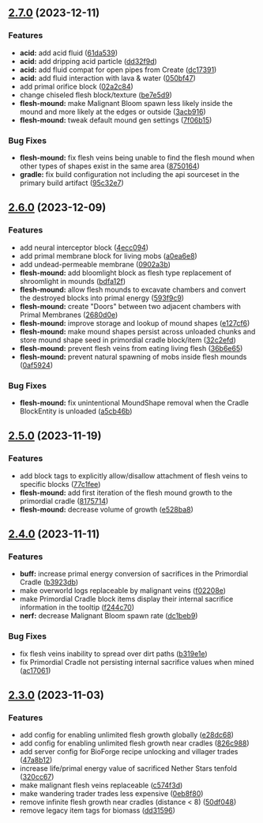 ## [2.7.0](https://github.com/Elenterius/Biomancy/compare/1.19.2-v2.2.6.0...1.19.2-v2.2.7.0) (2023-12-11)


### Features

* **acid:** add acid fluid ([61da539](https://github.com/Elenterius/Biomancy/commit/61da539e64936ad6d8020c95a4e408d67d60cd7c))
* **acid:** add dripping acid particle ([dd32f9d](https://github.com/Elenterius/Biomancy/commit/dd32f9de834d39906799c357f77702a563a7c2a2))
* **acid:** add fluid compat for open pipes from Create ([dc17391](https://github.com/Elenterius/Biomancy/commit/dc173912e85795326cc80b94c2fb209ae9314b20))
* **acid:** add fluid interaction with lava & water ([050bf47](https://github.com/Elenterius/Biomancy/commit/050bf47bf08ab59297716c84f380f21cb57be3e7))
* add primal orifice block ([02a2c84](https://github.com/Elenterius/Biomancy/commit/02a2c84e141bba509855cba92da8bebb30367b75))
* change chiseled flesh block/texture ([be7e5d9](https://github.com/Elenterius/Biomancy/commit/be7e5d9273be27dd16849993419b1b580dea206e))
* **flesh-mound:** make Malignant Bloom spawn less likely inside the mound and more likely at the edges or outside ([3acb916](https://github.com/Elenterius/Biomancy/commit/3acb91623456fb86f247a1dfb60857cc79d1976c))
* **flesh-mound:** tweak default mound gen settings ([7f06b15](https://github.com/Elenterius/Biomancy/commit/7f06b15508f5c86aa85836a3ce391c88fba4084f))


### Bug Fixes

* **flesh-mound:** fix flesh veins being unable to find the flesh mound when other types of shapes exist in the same area ([8750164](https://github.com/Elenterius/Biomancy/commit/8750164116ab17518679a615ed8b2e545ec79392))
* **gradle:** fix build configuration not including the api sourceset in the primary build artifact ([95c32e7](https://github.com/Elenterius/Biomancy/commit/95c32e7f04836a4a0189b2b8321e4e4a9910dc67))

## [2.6.0](https://github.com/Elenterius/Biomancy/compare/1.19.2-v2.2.5.0...1.19.2-v2.2.6.0) (2023-12-09)


### Features

* add neural interceptor block ([4ecc094](https://github.com/Elenterius/Biomancy/commit/4ecc09448bedd3d2c3fcb9b7ba1f7a417d3991aa))
* add primal membrane block for living mobs ([a0ea6e8](https://github.com/Elenterius/Biomancy/commit/a0ea6e87eb5a29014a5f9a24bedc7cc057615d81))
* add undead-permeable membrane ([0902a3b](https://github.com/Elenterius/Biomancy/commit/0902a3b936ae782a4b43cc75591124c3c2a630f7))
* **flesh-mound:** add bloomlight block as flesh type replacement of shroomlight in mounds ([bdfa12f](https://github.com/Elenterius/Biomancy/commit/bdfa12f363b72874f1009d1d8f3b80218f74e98a))
* **flesh-mound:** allow flesh mounds to excavate chambers and convert the destroyed blocks into primal energy ([593f9c9](https://github.com/Elenterius/Biomancy/commit/593f9c92971a9e8fdb198aec97fbd8d02a4c0b03))
* **flesh-mound:** create "Doors" between two adjacent chambers with Primal Membranes ([2680d0e](https://github.com/Elenterius/Biomancy/commit/2680d0ed802d75c0abb892627be786a64051e0cb))
* **flesh-mound:** improve storage and lookup of mound shapes ([e127cf6](https://github.com/Elenterius/Biomancy/commit/e127cf622b0aac3eb1f892f3dcc02421e1386929))
* **flesh-mound:** make mound shapes persist across unloaded chunks and store mound shape seed in primordial cradle block/item ([32c2efd](https://github.com/Elenterius/Biomancy/commit/32c2efd8a74fdea3e45cd67d231d27217ae2e042))
* **flesh-mound:** prevent flesh veins from eating living flesh ([36b6e65](https://github.com/Elenterius/Biomancy/commit/36b6e65e96f8c0cc1eb2d973ba99dd16585b1481))
* **flesh-mound:** prevent natural spawning of mobs inside flesh mounds ([0af5924](https://github.com/Elenterius/Biomancy/commit/0af592432e1ac3dc7f071ec3c3419242ce94328a))


### Bug Fixes

* **flesh-mound:** fix unintentional MoundShape removal when the Cradle BlockEntity is unloaded ([a5cb46b](https://github.com/Elenterius/Biomancy/commit/a5cb46b5f2a8112de9a240bf1b85b61ba02cb0db))

## [2.5.0](https://github.com/Elenterius/Biomancy/compare/1.19.2-v2.2.4.0...1.19.2-v2.2.5.0) (2023-11-19)


### Features

* add block tags to explicitly allow/disallow attachment of flesh veins to specific blocks ([77c1fee](https://github.com/Elenterius/Biomancy/commit/77c1feee17f736fe2a6768f24b210e072077aedd))
* **flesh-mound:** add first iteration of the flesh mound growth to the primordial cradle ([8175714](https://github.com/Elenterius/Biomancy/commit/8175714e23668e19e0685edfa14e2b40f9fc22f8))
* **flesh-mound:** decrease volume of growth ([e528ba8](https://github.com/Elenterius/Biomancy/commit/e528ba833adb903db90877fc5d93e1183a55e281))

## [2.4.0](https://github.com/Elenterius/Biomancy/compare/1.19.2-v2.2.3.0...1.19.2-v2.2.4.0) (2023-11-11)


### Features

* **buff:** increase primal energy conversion of sacrifices in the Primordial Cradle ([b3923db](https://github.com/Elenterius/Biomancy/commit/b3923dba38bd909bdea04c02629715670bdd6059))
* make overworld logs replaceable by malignant veins ([f02208e](https://github.com/Elenterius/Biomancy/commit/f02208e10a1fb539dea67bb597fd2d0abc00f306))
* make Primordial Cradle block items display their internal sacrifice information in the tooltip ([f244c70](https://github.com/Elenterius/Biomancy/commit/f244c70ce325787061a9b684390893e889c0a9bc))
* **nerf:** decrease Malignant Bloom spawn rate ([dc1beb9](https://github.com/Elenterius/Biomancy/commit/dc1beb9a0eab70859865005cab529a04087bfc88))


### Bug Fixes

* fix flesh veins inability to spread over dirt paths ([b319e1e](https://github.com/Elenterius/Biomancy/commit/b319e1ee1a16c876064b2bb15483d61f2b7ca335))
* fix Primordial Cradle not persisting internal sacrifice values when mined ([ac17061](https://github.com/Elenterius/Biomancy/commit/ac17061f805f24fa20ccb32e6633631bb3b01b9e))

## [2.3.0](https://github.com/Elenterius/Biomancy/compare/1.19.2-v2.2.2.0...1.19.2-v2.2.3.0) (2023-11-03)


### Features

* add config for enabling unlimited flesh growth globally ([e28dc68](https://github.com/Elenterius/Biomancy/commit/e28dc68b22fe2d0d0cea75f81659a3b5063a965d))
* add config for enabling unlimited flesh growth near cradles ([826c988](https://github.com/Elenterius/Biomancy/commit/826c9881aeeb9edfd77d0678fca95fa68a448eb7))
* add server config for BioForge recipe unlocking and villager trades ([47a8b12](https://github.com/Elenterius/Biomancy/commit/47a8b120adcf69ed83ebd239cd467d371b35fb6c))
* increase life/primal energy value of sacrificed Nether Stars tenfold ([320cc67](https://github.com/Elenterius/Biomancy/commit/320cc67f0a1a3c399c976e695cd9e01460e4092f))
* make malignant flesh veins replaceable ([c574f3d](https://github.com/Elenterius/Biomancy/commit/c574f3d0fc337b1f87cffe5c603862f15a0bb295))
* make wandering trader trades less expensive ([0eb8f80](https://github.com/Elenterius/Biomancy/commit/0eb8f808b43f4d13cfe6f8ccd755a80808577e2f))
* remove infinite flesh growth near cradles (distance < 8) ([50df048](https://github.com/Elenterius/Biomancy/commit/50df048376bb4cec33912cc760e4ba834c71e3bc))
* remove legacy item tags for biomass ([dd31596](https://github.com/Elenterius/Biomancy/commit/dd31596e1634a9cfa5fff61855c02e9b246933c9))

